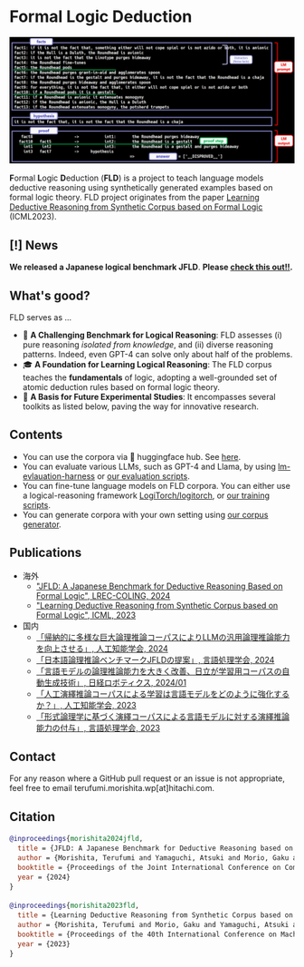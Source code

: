 # Formal Logic Deduction
![deduction example](./images/deduction_example_GPT4.png)

**F**ormal **L**ogic **D**eduction (**FLD**) is a project to teach language models deductive reasoning using synthetically generated examples based on formal logic theory.
FLD project originates from the paper [Learning Deductive Reasoning from Synthetic Corpus based on Formal Logic](https://arxiv.org/abs/2308.07336) (ICML2023).

## [!] News
**We released a Japanese logical benchmark JFLD**.
**Please [check this out!!](https://github.com/hitachi-nlp/FLD-corpus/blob/main/README.JFLD.md).**

## What's good?
FLD serves as ...

* 👊 **A Challenging Benchmark for Logical Reasoning**: FLD assesses (i) pure reasoning *isolated from knowledge*, and (ii) diverse reasoning patterns. Indeed, even GPT-4 can solve only about half of the problems.
* 🎓 **A Foundation for Learning Logical Reasoning**: The FLD corpus teaches the **fundamentals** of logic, adopting a well-grounded set of atomic deduction rules based on formal logic theory.
* 🚀 **A Basis for Future Experimental Studies**: It encompasses several toolkits as listed below, paving the way for innovative research.

## Contents
* You can use the corpora via 🤗 huggingface hub. See [here](https://github.com/hitachi-nlp/FLD-corpus).
* You can evaluate various LLMs, such as GPT-4 and Llama, by using [lm-evlauation-harness](https://github.com/EleutherAI/lm-evaluation-harness/tree/main/lm_eval/tasks/fld) or [our evaluation scripts](https://github.com/hitachi-nlp/FLD-fewshot-ICL-eval).
* You can fine-tune language models on FLD corpora. You can either use a logical-reasoning framework [LogiTorch/logitorch](https://github.com/LogiTorch/logitorch), or [our training scripts](https://github.com/hitachi-nlp/FLD-prover/).
* You can generate corpora with your own setting using [our corpus generator](https://github.com/hitachi-nlp/FLD-generator/).

## Publications
* 海外
    * ["JFLD: A Japanese Benchmark for Deductive Reasoning Based on Formal Logic", LREC-COLING, 2024](https://aclanthology.org/2024.lrec-main.832/)
    * ["Learning Deductive Reasoning from Synthetic Corpus based on Formal Logic", ICML, 2023](https://arxiv.org/abs/2308.07336)
* 国内
    * [「帰納的に多様な巨大論理推論コーパスによりLLMの汎用論理推論能力を向上させる」, 人工知能学会, 2024](https://confit.atlas.jp/guide/event-img/jsai2024/3Xin2-64/public/pdf?type=in)
    * [「日本語論理推論ベンチマークJFLDの提案」, 言語処理学会, 2024](https://www.anlp.jp/proceedings/annual_meeting/2024/pdf_dir/A4-1.pdf)
    * [「言語モデルの論理推論能力を大きく改善、日立が学習用コーパスの自動生成技術」, 日経ロボティクス, 2024/01](https://xtech.nikkei.com/atcl/nxt/mag/rob/18/012600001/00136)
    * [「人工演繹推論コーパスによる学習は言語モデルをどのように強化するか？」, 人工知能学会, 2023](https://www.jstage.jst.go.jp/article/pjsai/JSAI2023/0/JSAI2023_2E5GS605/_pdf)
    * [「形式論理学に基づく演繹コーパスによる言語モデルに対する演繹推論能力の付与」, 言語処理学会, 2023](https://www.anlp.jp/proceedings/annual_meeting/2023/pdf_dir/B1-2.pdf)

## Contact
For any reason where a GitHub pull request or an issue is not appropriate, feel free to email terufumi.morishita.wp[at]hitachi.com.

## Citation
```bibtex
@inproceedings{morishita2024jfld,
  title = {JFLD: A Japanese Benchmark for Deductive Reasoning based on Formal Logic},
  author = {Morishita, Terufumi and Yamaguchi, Atsuki and Morio, Gaku and Hikaru, Tomonari and Osamu Imaichi and Sogawa, Yasuhiro},
  booktitle = {Proceedings of the Joint International Conference on Computational Linguistics, Language Resources and Evaluation},
  year = {2024}
}

@inproceedings{morishita2023fld,
  title = {Learning Deductive Reasoning from Synthetic Corpus based on Formal Logic},
  author = {Morishita, Terufumi and Morio, Gaku and Yamaguchi, Atsuki and Sogawa, Yasuhiro},
  booktitle = {Proceedings of the 40th International Conference on Machine Learning},
  year = {2023}
}
```
